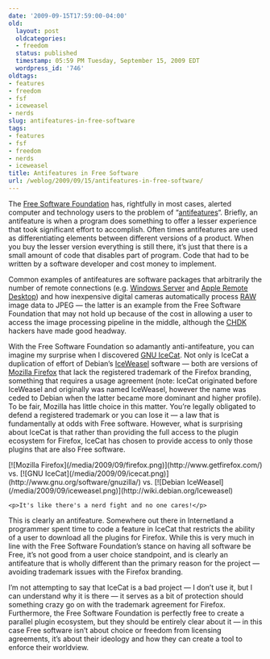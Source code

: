 ```yaml
---
date: '2009-09-15T17:59:00-04:00'
old:
  layout: post
  oldcategories:
  - freedom
  status: published
  timestamp: 05:59 PM Tuesday, September 15, 2009 EDT
  wordpress_id: '746'
oldtags:
- features
- freedom
- fsf
- iceweasel
- nerds
slug: antifeatures-in-free-software
tags:
- features
- fsf
- freedom
- nerds
- iceweasel
title: Antifeatures in Free Software
url: /weblog/2009/09/15/antifeatures-in-free-software/
---
```


The [Free Software Foundation](http://www.fsf.org/) has, rightfully in most cases, alerted computer and technology users to the problem of “[antifeatures](http://www.fsf.org/bulletin/2007/fall/antifeatures/)“. Briefly, an antifeature is when a program does something to offer a lesser experience that took significant effort to accomplish. Often times antifeatures are used as differentiating elements between different versions of a product. When you buy the lesser version everything is still there, it’s just that there is a small amount of code that disables part of program. Code that had to be written by a software developer and cost money to implement.

Common examples of antifeatures are software packages that arbitrarily the number of remote connections (e.g. [Windows Server](http://www.microsoft.com/windowsserver2008/en/us/pricing.aspx) and [Apple Remote Desktop](http://www.apple.com/remotedesktop/)) and how inexpensive digital cameras automatically process [RAW](http://en.wikipedia.org/wiki/Raw_image_format) image data to JPEG — the latter is an example from the Free Software Foundation that may not hold up because of the cost in allowing a user to access the image processing pipeline in the middle, although the [CHDK](http://chdk.wikia.com/) hackers have made good headway.

With the Free Software Foundation so adamantly anti-antifeature, you can imagine my surprise when I discovered [GNU IceCat](http://www.gnu.org/software/gnuzilla/).  Not only is IceCat a duplication of effort of Debian’s [IceWeasel](http://wiki.debian.org/Iceweasel) software — both are versions of [Mozilla Firefox](http://www.getfirefox.com/) that lack the registered trademark of the Firefox branding, something that requires a usage agreement (note: IceCat originated before IceWeasel and originally was named IceWeasel, however the name was ceded to Debian when the latter became more dominant and higher profile). To be fair, Mozilla has little choice in this matter. You’re legally obligated to defend a registered trademark or you can lose it — a law that is fundamentally at odds with Free software. However, what is surprising about IceCat is that rather than providing the full access to the plugin ecosystem for Firefox, IceCat has chosen to provide access to only those plugins that are also Free software.

<div class="image caption center">
    [![Mozilla Firefox](/media/2009/09/firefox.png)](http://www.getfirefox.com/) vs. [![GNU IceCat](/media/2009/09/icecat.png)](http://www.gnu.org/software/gnuzilla/) vs. [![Debian IceWeasel](/media/2009/09/iceweasel.png)](http://wiki.debian.org/Iceweasel)

    <p>It's like there's a nerd fight and no one cares!</p>
</div>

This is clearly an antifeature. Somewhere out there in Internetland a programmer spent time to code a feature in IceCat that restricts the ability of a user to download all the plugins for Firefox. While this is very much in line with the Free Software Foundation’s stance on having all software be Free, it’s not good from a user choice standpoint, and is clearly an antifeature that is wholly different than the primary reason for the project — avoiding trademark issues with the Firefox branding.

I’m not attempting to say that IceCat is a bad project — I don’t use it, but I can understand why it is there — it serves as a bit of protection should something crazy go on with the trademark agreement for Firefox. Furthermore, the Free Software Foundation is perfectly free to create a parallel plugin ecosystem, but they should be entirely clear about it — in this case Free software isn’t about choice or freedom from licensing agreements, it’s about their ideology and how they can create a tool to enforce their worldview.